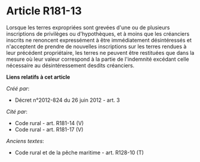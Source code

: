 # Article R181-13

Lorsque les terres expropriées sont grevées d'une ou de plusieurs inscriptions de privilèges ou d'hypothèques, et à moins que
les créanciers inscrits ne renoncent expressément à être immédiatement désintéressés et n'acceptent de prendre de nouvelles
inscriptions sur les terres rendues à leur précédent propriétaire, les terres ne peuvent être restituées que dans la mesure
où leur valeur correspond à la partie de l'indemnité excédant celle nécessaire au désintéressement desdits créanciers.

**Liens relatifs à cet article**

_Créé par_:

  - Décret n°2012-824 du 26 juin 2012 - art. 3

_Cité par_:

  - Code rural - art. R181-14 (V)
  - Code rural - art. R181-17 (V)

_Anciens textes_:

  - Code rural et de la pêche maritime - art. R128-10 (T)
